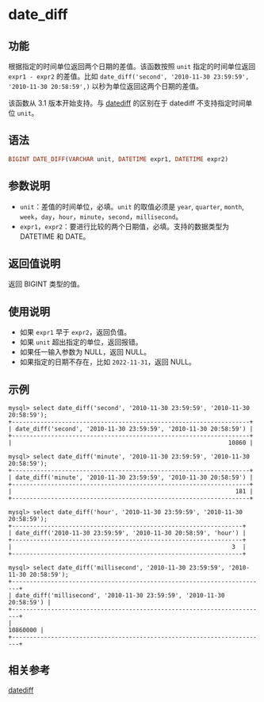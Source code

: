 # date_diff

## 功能

根据指定的时间单位返回两个日期的差值。该函数按照 `unit` 指定的时间单位返回 `expr1 - expr2` 的差值。比如 `date_diff('second', '2010-11-30 23:59:59', '2010-11-30 20:58:59',)` 以秒为单位返回这两个日期的差值。

该函数从 3.1 版本开始支持。与 [datediff](./datediff.md) 的区别在于 datediff 不支持指定时间单位 `unit`。

## 语法

```Haskell
BIGINT DATE_DIFF(VARCHAR unit, DATETIME expr1, DATETIME expr2)
```

## 参数说明

- `unit`：差值的时间单位，必填。`unit` 的取值必须是 `year`, `quarter`, `month`, `week`，`day`，`hour`，`minute`，`second`，`millisecond`。
- `expr1`，`expr2`：要进行比较的两个日期值，必填。支持的数据类型为 DATETIME 和 DATE。

## 返回值说明

返回 BIGINT 类型的值。

## 使用说明

- 如果 `expr1` 早于 `expr2`，返回负值。
- 如果 `unit` 超出指定的单位，返回报错。
- 如果任一输入参数为 NULL，返回 NULL。
- 如果指定的日期不存在，比如 `2022-11-31`，返回 NULL。

## 示例

```Plain Text
mysql> select date_diff('second', '2010-11-30 23:59:59', '2010-11-30 20:58:59');
+-------------------------------------------------------------------+
| date_diff('second', '2010-11-30 23:59:59', '2010-11-30 20:58:59') |
+-------------------------------------------------------------------+
|                                                             10860 |

mysql> select date_diff('minute', '2010-11-30 23:59:59', '2010-11-30 20:58:59');
+-------------------------------------------------------------------+
| date_diff('minute', '2010-11-30 23:59:59', '2010-11-30 20:58:59') |
+-------------------------------------------------------------------+
|                                                               181 |
+-------------------------------------------------------------------+

mysql> select date_diff('hour', '2010-11-30 23:59:59', '2010-11-30 20:58:59');
+-----------------------------------------------------------------+
| date_diff('2010-11-30 23:59:59', '2010-11-30 20:58:59', 'hour') |
+-----------------------------------------------------------------+
|                                                              3  |
+-----------------------------------------------------------------+

mysql> select date_diff('millisecond', '2010-11-30 23:59:59', '2010-11-30 20:58:59');
+------------------------------------------------------------------------+
| date_diff('millisecond', '2010-11-30 23:59:59', '2010-11-30 20:58:59') |
+------------------------------------------------------------------------+
|                                                               10860000 |
+------------------------------------------------------------------------+
```

## 相关参考

[datediff](./datediff.md)
